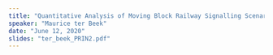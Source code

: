 ```yaml
---
title: "Quantitative Analysis of Moving Block Railway Signalling Scenarios:  Experiences and Outlook"
speaker: "Maurice ter Beek"
date: "June 12, 2020"
slides: "ter_beek_PRIN2.pdf"
---
```

